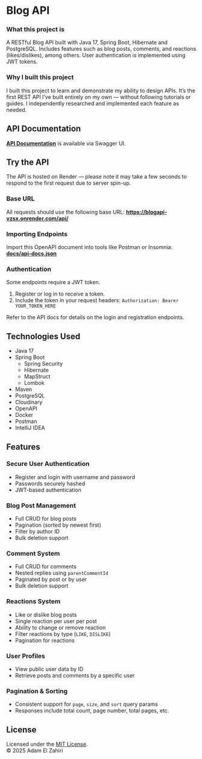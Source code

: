 # Blog API
### What this project is
A RESTful Blog API built with Java 17, Spring Boot, Hibernate and PostgreSQL. Includes features such as blog posts, comments, and reactions (likes/dislikes), among others. User authentication is implemented using JWT tokens.

### Why I built this project
I built this project to learn and demonstrate my ability to design APIs. It’s the first REST API I’ve built entirely on my own — without following tutorials or guides. I independently researched and implemented each feature as needed.

## API Documentation
**[API Documentation](https://adampyramide.github.io/BlogAPI/)** is available via Swagger UI.

## Try the API
The API is hosted on Render — please note it may take a few seconds to respond to the first request due to server spin-up.

### Base URL
All requests should use the following base URL:
**https://blogapi-vzsx.onrender.com/api/**

### Importing Endpoints
Import this OpenAPI document into tools like Postman or Insomnia:
**[docs/api-docs.json](docs/api-docs.json)**

### Authentication
Some endpoints require a JWT token.
1. Register or log in to receive a token.
2. Include the token in your request headers: ```Authorization: Bearer YOUR_TOKEN_HERE```

Refer to the API docs for details on the login and registration endpoints.

## Technologies Used
- Java 17
- Spring Boot
    - Spring Security
    - Hibernate
    - MapStruct
    - Lombok
- Maven
- PostgreSQL
- Cloudinary
- OpenAPI
- Docker
- Postman
- IntelliJ IDEA

## Features
### Secure User Authentication
- Register and login with username and password
- Passwords securely hashed
- JWT-based authentication

### Blog Post Management
- Full CRUD for blog posts
- Pagination (sorted by newest first)
- Filter by author ID
- Bulk deletion support

### Comment System
- Full CRUD for comments
- Nested replies using `parentCommentId`
- Paginated by post or by user
- Bulk deletion support

### Reactions System
- Like or dislike blog posts
- Single reaction per user per post
- Ability to change or remove reaction
- Filter reactions by type (`LIKE`, `DISLIKE`)
- Pagination for reactions

### User Profiles
- View public user data by ID
- Retrieve posts and comments by a specific user

### Pagination & Sorting
- Consistent support for `page`, `size`, and `sort` query params
- Responses include total count, page number, total pages, etc.

## License
Licensed under the [MIT License](LICENSE).  
© 2025 Adam El Zahiri